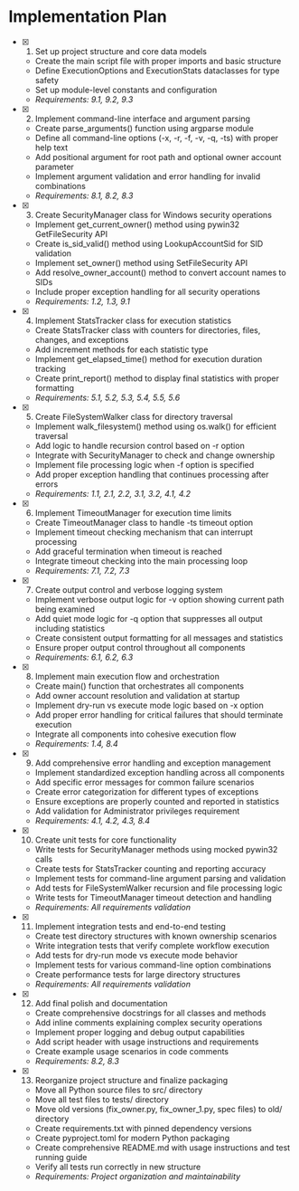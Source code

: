 # Implementation Plan

- [x] 1. Set up project structure and core data models





  - Create the main script file with proper imports and basic structure
  - Define ExecutionOptions and ExecutionStats dataclasses for type safety
  - Set up module-level constants and configuration
  - _Requirements: 9.1, 9.2, 9.3_

- [x] 2. Implement command-line interface and argument parsing





  - Create parse_arguments() function using argparse module
  - Define all command-line options (-x, -r, -f, -v, -q, -ts) with proper help text
  - Add positional argument for root path and optional owner account parameter
  - Implement argument validation and error handling for invalid combinations
  - _Requirements: 8.1, 8.2, 8.3_

- [x] 3. Create SecurityManager class for Windows security operations





  - Implement get_current_owner() method using pywin32 GetFileSecurity API
  - Create is_sid_valid() method using LookupAccountSid for SID validation
  - Implement set_owner() method using SetFileSecurity API
  - Add resolve_owner_account() method to convert account names to SIDs
  - Include proper exception handling for all security operations
  - _Requirements: 1.2, 1.3, 9.1_

- [x] 4. Implement StatsTracker class for execution statistics





  - Create StatsTracker class with counters for directories, files, changes, and exceptions
  - Add increment methods for each statistic type
  - Implement get_elapsed_time() method for execution duration tracking
  - Create print_report() method to display final statistics with proper formatting
  - _Requirements: 5.1, 5.2, 5.3, 5.4, 5.5, 5.6_

- [x] 5. Create FileSystemWalker class for directory traversal





  - Implement walk_filesystem() method using os.walk() for efficient traversal
  - Add logic to handle recursion control based on -r option
  - Integrate with SecurityManager to check and change ownership
  - Implement file processing logic when -f option is specified
  - Add proper exception handling that continues processing after errors
  - _Requirements: 1.1, 2.1, 2.2, 3.1, 3.2, 4.1, 4.2_

- [x] 6. Implement TimeoutManager for execution time limits





  - Create TimeoutManager class to handle -ts timeout option
  - Implement timeout checking mechanism that can interrupt processing
  - Add graceful termination when timeout is reached
  - Integrate timeout checking into the main processing loop
  - _Requirements: 7.1, 7.2, 7.3_

- [x] 7. Create output control and verbose logging system





  - Implement verbose output logic for -v option showing current path being examined
  - Add quiet mode logic for -q option that suppresses all output including statistics
  - Create consistent output formatting for all messages and statistics
  - Ensure proper output control throughout all components
  - _Requirements: 6.1, 6.2, 6.3_

- [x] 8. Implement main execution flow and orchestration





  - Create main() function that orchestrates all components
  - Add owner account resolution and validation at startup
  - Implement dry-run vs execute mode logic based on -x option
  - Add proper error handling for critical failures that should terminate execution
  - Integrate all components into cohesive execution flow
  - _Requirements: 1.4, 8.4_

- [x] 9. Add comprehensive error handling and exception management





  - Implement standardized exception handling across all components
  - Add specific error messages for common failure scenarios
  - Create error categorization for different types of exceptions
  - Ensure exceptions are properly counted and reported in statistics
  - Add validation for Administrator privileges requirement
  - _Requirements: 4.1, 4.2, 4.3, 8.4_

- [x] 10. Create unit tests for core functionality





  - Write tests for SecurityManager methods using mocked pywin32 calls
  - Create tests for StatsTracker counting and reporting accuracy
  - Implement tests for command-line argument parsing and validation
  - Add tests for FileSystemWalker recursion and file processing logic
  - Write tests for TimeoutManager timeout detection and handling
  - _Requirements: All requirements validation_

- [x] 11. Implement integration tests and end-to-end testing





  - Create test directory structures with known ownership scenarios
  - Write integration tests that verify complete workflow execution
  - Add tests for dry-run mode vs execute mode behavior
  - Implement tests for various command-line option combinations
  - Create performance tests for large directory structures
  - _Requirements: All requirements validation_

- [x] 12. Add final polish and documentation





  - Create comprehensive docstrings for all classes and methods
  - Add inline comments explaining complex security operations
  - Implement proper logging and debug output capabilities
  - Add script header with usage instructions and requirements
  - Create example usage scenarios in code comments
  - _Requirements: 8.2, 8.3_
- [x] 13. Reorganize project structure and finalize packaging

  - Move all Python source files to src/ directory
  - Move all test files to tests/ directory
  - Move old versions (fix_owner.py, fix_owner_1.py, spec files) to old/ directory
  - Create requirements.txt with pinned dependency versions
  - Create pyproject.toml for modern Python packaging
  - Create comprehensive README.md with usage instructions and test running guide
  - Verify all tests run correctly in new structure
  - _Requirements: Project organization and maintainability_